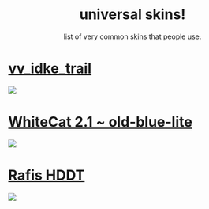 <h1 align="center">universal skins!</h1>
<p align="center">list of very common skins that people use.</p>

# [vv_idke_trail](https://github.com/varkely/skinhub/raw/main/universal/vv_idke_trail.osk)
<img src="https://i.imgur.com/5kAVB7g.png">

# [WhiteCat 2.1 ~ old-blue-lite](https://github.com/varkely/skinhub/raw/main/universal/WhiteCat_2.1_~_old-blue-lite.osk)
<img src="https://i.imgur.com/sBRaaiv.png">

# [Rafis HDDT](https://github.com/varkely/skinhub/raw/main/universal/Rafis_HDDT.osk)
<img src="https://i.imgur.com/fjo3DIN.png">